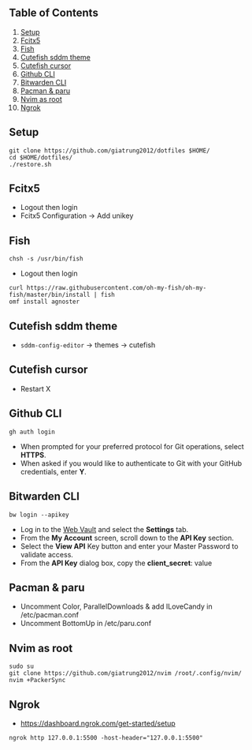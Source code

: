 ## Table of Contents
1. [Setup](#setup)
2. [Fcitx5](#fcitx5)
3. [Fish](#fish)
4. [Cutefish sddm theme](#cutefish-sddm-theme)
5. [Cutefish cursor](#cutefish-cursor)
6. [Github CLI](#github-cli)
7. [Bitwarden CLI](#bitwarden-cli)
8. [Pacman & paru](#pacman-and-paru)
9. [Nvim as root](#nvim-as-root)
10. [Ngrok](#ngrok)

## Setup
```shell
git clone https://github.com/giatrung2012/dotfiles $HOME/
cd $HOME/dotfiles/
./restore.sh
```

## Fcitx5
- Logout then login
- Fcitx5 Configuration -> Add unikey

## Fish
```shell
chsh -s /usr/bin/fish
```
- Logout then login
```shell
curl https://raw.githubusercontent.com/oh-my-fish/oh-my-fish/master/bin/install | fish
omf install agnoster
```

## Cutefish sddm theme
- `sddm-config-editor` -> themes -> cutefish

## Cutefish cursor
- Restart X

## Github CLI
```shell
gh auth login
```
- When prompted for your preferred protocol for Git operations, select **HTTPS**.
- When asked if you would like to authenticate to Git with your GitHub credentials, enter **Y**. 

## Bitwarden CLI
```shell
bw login --apikey
```
- Log in to the [Web Vault](https://vault.bitwarden.com) and select the **Settings** tab.
- From the **My Account** screen, scroll down to the **API Key** section.
- Select the **View API** Key button and enter your Master Password to validate access.
- From the **API Key** dialog box, copy the **client_secret**: value

## Pacman & paru
- Uncomment Color, ParallelDownloads & add ILoveCandy in /etc/pacman.conf
- Uncomment BottomUp in /etc/paru.conf

## Nvim as root
```shell
sudo su
git clone https://github.com/giatrung2012/nvim /root/.config/nvim/
nvim +PackerSync
```

## Ngrok
- https://dashboard.ngrok.com/get-started/setup
```shell
ngrok http 127.0.0.1:5500 -host-header="127.0.0.1:5500"
```
